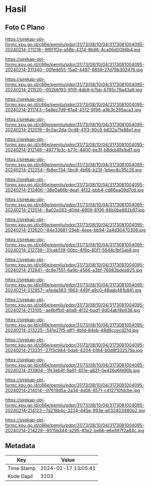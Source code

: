 # Hasil

## Foto C Plano

https://sirekap-obj-formc.kpu.go.id/c66e/pemilu/pdpr/31/73/08/10/04/3173081004095-20240214-211218--9f6f1f2e-a58b-4314-8b86-4ca06d0086b4.jpg

https://sirekap-obj-formc.kpu.go.id/c66e/pemilu/pdpr/31/73/08/10/04/3173081004095-20240214-211340--00fedd55-15a0-4497-8859-27d79b302476.jpg

https://sirekap-obj-formc.kpu.go.id/c66e/pemilu/pdpr/31/73/08/10/04/3173081004095-20240214-211520--002bb193-910f-4db9-b7bb-6785c78a43a9.jpg

https://sirekap-obj-formc.kpu.go.id/c66e/pemilu/pdpr/31/73/08/10/04/3173081004095-20240214-211743--5e8ec7d9-61a4-4512-9f96-a3b3c295aca3.jpg

https://sirekap-obj-formc.kpu.go.id/c66e/pemilu/pdpr/31/73/08/10/04/3173081004095-20240214-212019--9c0ac2da-0cd8-41f3-80c9-b832a7fe88e1.jpg

https://sirekap-obj-formc.kpu.go.id/c66e/pemilu/pdpr/31/73/08/10/04/3173081004095-20240214-212146--49771b3c-b77c-4400-be3f-b8dcb8fa1bd1.jpg

https://sirekap-obj-formc.kpu.go.id/c66e/pemilu/pdpr/31/73/08/10/04/3173081004095-20240214-212254--fb8ec134-5bc8-4b66-b23f-1ebec8c95c26.jpg

https://sirekap-obj-formc.kpu.go.id/c66e/pemilu/pdpr/31/73/08/10/04/3173081004095-20240214-212406--38e0a66b-deaf-4f32-bbb4-cd86ea09d7cd.jpg

https://sirekap-obj-formc.kpu.go.id/c66e/pemilu/pdpr/31/73/08/10/04/3173081004095-20240214-212514--8a02e283-d0dd-4909-8106-86b0be882b97.jpg

https://sirekap-obj-formc.kpu.go.id/c66e/pemilu/pdpr/31/73/08/10/04/3173081004095-20240214-212620--84e33681-29eb-4eee-bb94-2a4d30470306.jpg

https://sirekap-obj-formc.kpu.go.id/c66e/pemilu/pdpr/31/73/08/10/04/3173081004095-20240214-212739--31ceb139-00bc-4f6c-80f1-5644c1bf3ab8.jpg

https://sirekap-obj-formc.kpu.go.id/c66e/pemilu/pdpr/31/73/08/10/04/3173081004095-20240214-212841--dc8e7551-6a9b-4566-a3bf-76983bdea925.jpg

https://sirekap-obj-formc.kpu.go.id/c66e/pemilu/pdpr/31/73/08/10/04/3173081004095-20240214-212957--e1eda383-1663-449f-a9c0-48aab481b841.jpg

https://sirekap-obj-formc.kpu.go.id/c66e/pemilu/pdpr/31/73/08/10/04/3173081004095-20240214-213105--ae6bffb0-a0a8-4f32-bad1-9d04ab18e638.jpg

https://sirekap-obj-formc.kpu.go.id/c66e/pemilu/pdpr/31/73/08/10/04/3173081004095-20240214-213225--541e27f5-aff1-4bfd-84eb-48d6ccecd21d.jpg

https://sirekap-obj-formc.kpu.go.id/c66e/pemilu/pdpr/31/73/08/10/04/3173081004095-20240214-213331--27f3c984-0da6-4204-b184-b0d8f332579a.jpg

https://sirekap-obj-formc.kpu.go.id/c66e/pemilu/pdpr/31/73/08/10/04/3173081004095-20240214-213904--1fe3eb4f-9a91-451e-a821-0e426d6fe90b.jpg

https://sirekap-obj-formc.kpu.go.id/c66e/pemilu/pdpr/31/73/08/10/04/3173081004095-20240214-214014--07619d5a-2a34-4a06-8571-c412710fdcbe.jpg

https://sirekap-obj-formc.kpu.go.id/c66e/pemilu/pdpr/31/73/08/10/04/3173081004095-20240214-214123--7d218b4c-3224-445e-993e-a032403480b2.jpg

https://sirekap-obj-formc.kpu.go.id/c66e/pemilu/pdpr/31/73/08/10/04/3173081004095-20240214-214228--9515b344-a295-43e2-bebb-e6e897f2a84c.jpg


## Metadata

| Key        | Value               |
| ---------- | ------------------- |
| Time Stamp | 2024-02-17 13:05:41 |
| Kode Dapil | 3103                |



